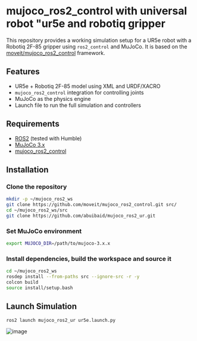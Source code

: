 # mujoco_ros2_control with universal robot "ur5e and robotiq gripper

This repository provides a working simulation setup for a UR5e robot with a Robotiq 2F-85 gripper using `ros2_control` and MuJoCo. It is based on the [moveit/mujoco_ros2_control](https://github.com/moveit/mujoco_ros2_control) framework.

## Features

- UR5e + Robotiq 2F-85 model using XML and URDF/XACRO
- `mujoco_ros2_control` integration for controlling joints
- MuJoCo as the physics engine
- Launch file to run the full simulation and controllers

## Requirements

- [ROS2](https://docs.ros.org/) (tested with Humble)
- [MuJoCo 3.x](https://github.com/google-deepmind/mujoco) 
- [mujoco_ros2_control](https://github.com/moveit/mujoco_ros2_control)


## Installation
### Clone the repository
```bash
mkdir -p ~/mujoco_ros2_ws
git clone https://github.com/moveit/mujoco_ros2_control.git src/
cd ~/mujoco_ros2_ws/src
git clone https://github.com/abuibaid/mujoco_ros2_ur.git
```
###   Set MuJoCo environment
```bash
export MUJOCO_DIR=/path/to/mujoco-3.x.x
```
### Install dependencies, build the workspace and source it
```bash
cd ~/mujoco_ros2_ws
rosdep install --from-paths src --ignore-src -r -y
colcon build 
source install/setup.bash
```
## Launch Simulation
```bash
ros2 launch mujoco_ros2_ur ur5e.launch.py
```
![image](https://github.com/user-attachments/assets/34622c6b-ce53-486c-a94f-6e5758d3a89c)
